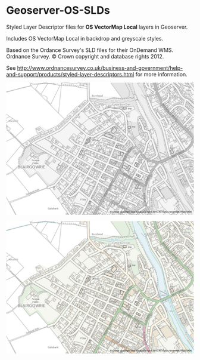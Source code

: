 Geoserver-OS-SLDs
=================

Styled Layer Descriptor files for **OS VectorMap Local** layers in Geoserver.

Includes OS VectorMap Local in backdrop and greyscale styles.

Based on the Ordance Survey's SLD files for their OnDemand WMS.
Ordnance Survey. &#169; Crown copyright and database rights 2012.

See http://www.ordnancesurvey.co.uk/business-and-government/help-and-support/products/styled-layer-descriptors.html for more information.

![OS VectorMap Local Greyscale](../images/os_vml_greyscale.jpg)

![OS VectorMap Local Backdrop](../images/os_vml_backdrop.jpg)
